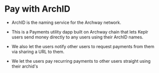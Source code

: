 # Pay with ArchID

- ArchID is the naming service for the Archway network.

- This is a Payments utility dapp built on Archway chain that lets Keplr users send money directly to any users using their ArchID names.

- We also let the users notify other users to request payments from them via sharing a URL to them.

- We let the users pay recurring payments to other users straight using their archid's